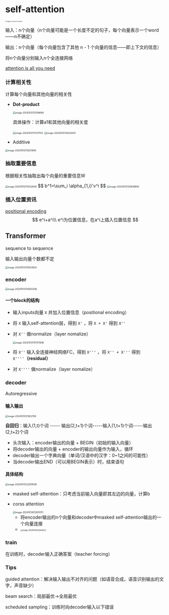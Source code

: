 # self-attention

<img src=".\assets\image-20241012111206267.png" alt="image-20241012111206267" style="zoom:28%;" />

输入：n个向量（n个向量可能是一个长度不定的句子，每个向量表示一个word——n不确定）

输出：n个向量（每个向量包含了其他 n - 1 个向量的信息——即上下文的信息）

将n个向量分别输入n个全连接网络

[attention is all you need](.\paper)



### 计算相关性

计算每个向量和其他向量的相关性

* **Dot-product**

  <img src=".\assets\image-20241012112516694.png" alt="image-20241012112516694" style="zoom:50%;" />

  具体操作：计算a1和其他向量的相关度

  <img src=".\assets\image-20241012113137512.png" alt="image-20241012113137512" style="zoom:50%;" />

  <img src=".\assets\image-20241012130424412.png" alt="image-20241012130424412" style="zoom:50%;" />

* Additive

<img src=".\assets\image-20241012112631845.png" alt="image-20241012112631845" style="zoom:50%;" />

### 抽取重要信息

根据相关性抽取出每个向量的重要信息W

<img src=".\assets\image-20241012113532636.png" alt="image-20241012113532636" style="zoom:50%;" />
$$
b^1=\sum_i \alpha_{1,i}'v^i
$$
<img src=".\assets\image-20241012130636900.png" alt="image-20241012130636900" style="zoom:50%;" />

### 插入位置资讯

[positional encoding](.\paper)
$$
e^i+a^i\\
e^i为位置信息，在a^i上插入位置信息
$$

## Transformer

sequence to sequence

输入输出向量个数都不定

<img src=".\assets\image-20241013115003924.png" alt="image-20241013115003924" style="zoom:50%;" />

### encoder

<img src=".\assets\image-20241013114930346.png" alt="image-20241013114930346" style="zoom:50%;" />

#### 一个block的结构

* 输入inputs向量 `X` 并加入位置信息（positional encoding）

* 将 `X` 输入self-attention层，得到 `X'` ，将 `X + X'` 得到 `X''`

* 对 `X''` 做normalize（layer nomalize）

  <img src=".\assets\image-20241013115757606.png" alt="image-20241013115757606" style="zoom:50%;" />

* 将 `X''` 输入全连接神经网络FC，得到 `X'''` ，将 `X'' + X'''` 得到 `X''''`**（residual）**

* 对 `X''''` 做normalize（layer nomalize）

### decoder

Autoregressive

#### 输入输出

<img src=".\assets\image-20241013121632158.png" alt="image-20241013121632158" style="zoom:50%;" />

**自回归**：输入(1,t)个词 ----- 输出(2,t+1)个词-----输入(1,t+1)个词-----输出(2,t+2)个词

* 头次输入：encoder输出的向量 + BEGIN（初始的输入向量）
* 将decoder输出的向量 + encoder的输出向量作为输入，循环
* decoder输出一个字典向量（单词/汉语中的汉字：0~1之间的可能性）
* 当decoder输出END（可以用BEGIN表示）时，结束语句

#### 具体结构

<img src=".\assets\image-20241013122059148.png" alt="image-20241013122059148" style="zoom:50%;" />

* masked self-attention：只考虑当前输入向量即其左边的向量，计算b

* corss attention

  <img src=".\assets\image-20241014012610151.png" alt="image-20241014012610151" style="zoom:50%;" />

  * 将encoder输出的n个向量和decoder中masked self-attention输出的一个向量连接
  * <img src=".\assets\image-20241014012844552.png" alt="image-20241014012844552" style="zoom:40%;" />

### train

在训练时，decoder输入正确答案（teacher forcing）

### Tips

guided attention：解决输入输出不对齐的问题（如语音合成，语音识别输出的文字，声音缺少）

beam search：局部最优→全局最优

scheduled sampling：训练时向decoder输入以下错误
